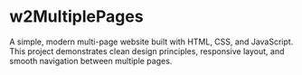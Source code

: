 # w2MultiplePages
A simple, modern multi-page website built with HTML, CSS, and JavaScript. This project demonstrates clean design principles, responsive layout, and smooth navigation between multiple pages.
